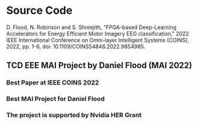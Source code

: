 # Source Code
D. Flood, N. Robinson and S. Shreejith, "FPGA-based Deep-Learning Accelerators for Energy Efficient Motor Imagery EEG classification," 2022 IEEE International Conference on Omni-layer Intelligent Systems (COINS), 2022, pp. 1-6, doi: 10.1109/COINS54846.2022.9854985.
## TCD EEE MAI Project by Daniel Flood (MAI 2022)
### Best Paper at IEEE COINS 2022
### Best MAI Project for Daniel Flood
### The project is supported by Nvidia HER Grant ###
